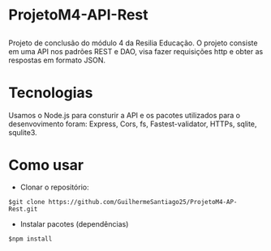 ﻿# ProjetoM4-API-Rest
 ##
 
 Projeto de conclusão do módulo 4 da Resilia Educação.
 O projeto consiste em uma API nos padrões REST e DAO, visa fazer requisições http e obter as respostas em formato JSON.
 
 ##
 
 # Tecnologias
 
 Usamos o Node.js para consturir a API e os pacotes utilizados para o desenvovimento foram: Express, Cors, fs, Fastest-validator, HTTPs, sqlite, squlite3.
 
 ##
 
 # Como usar
 
 * Clonar o repositório:
 ```
 $git clone https://github.com/GuilhermeSantiago25/ProjetoM4-AP-Rest.git
 ```
 * Instalar pacotes (dependências)

```
$npm install
```
 
 

